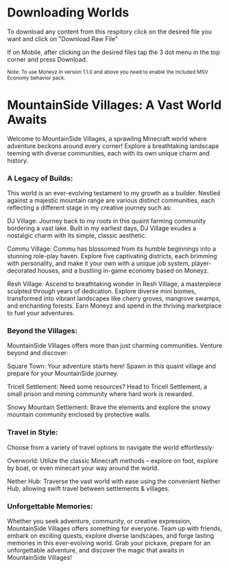 # Downloading Worlds
To download any content from this respitory click on the desired file you want and click on "Download Raw File"

If on Mobile, after clicking on the desired files tap the 3 dot menu in the top corner and press Download.

<sub> Note: To use Moneyz in version 1.1.0 and above you need to enable the included MSV Economy behavior pack. <sub>


# MountainSide Villages: A Vast World Awaits
Welcome to MountainSide Villages, a sprawling Minecraft world where adventure beckons around every corner! Explore a breathtaking landscape teeming with diverse communities, each with its own unique charm and history.

### A Legacy of Builds:
This world is an ever-evolving testament to my growth as a builder. Nestled against a majestic mountain range are various distinct communities, each reflecting a different stage in my creative journey such as:

DJ Village:  Journey back to my roots in this quaint farming community bordering a vast lake. Built in my earliest days, DJ Village exudes a nostalgic charm with its simple, classic aesthetic.

Commu Village: Commu has blossomed from its humble beginnings into a stunning role-play haven. Explore five captivating districts, each brimming with personality, and make it your own with a unique job system, player-decorated houses, and a bustling in-game economy based on Moneyz.

Resh Village: Ascend to breathtaking wonder in Resh Village, a masterpiece sculpted through years of dedication.  Explore diverse mini biomes, transformed into vibrant landscapes like cherry groves, mangrove swamps, and enchanting forests. Earn Moneyz and spend in the thriving marketplace to fuel your adventures.

### Beyond the Villages:

MountainSide Villages offers more than just charming communities. Venture beyond and discover:

Square Town: Your adventure starts here! Spawn in this quaint village and prepare for your MountainSide journey.

Tricell Settlement: Need some resources? Head to Tricell Settlement, a small prison and mining community where hard work is rewarded.

Snowy Mountain Settlement: Brave the elements and explore the snowy mountain community enclosed by protective walls.

### Travel in Style:

Choose from a variety of travel options to navigate the world effortlessly:

Overworld: Utilize the classic Minecraft methods – explore on foot, explore by boat, or even minecart your way around the world.

Nether Hub: Traverse the vast world with ease using the convenient Nether Hub, allowing swift travel between settlements & villages.

### Unforgettable Memories:
Whether you seek adventure, community, or creative expression, MountainSide Villages offers something for everyone. Team up with friends, embark on exciting quests, explore diverse landscapes, and forge lasting memories in this ever-evolving world. Grab your pickaxe, prepare for an unforgettable adventure, and discover the magic that awaits in MountainSide Villages!
